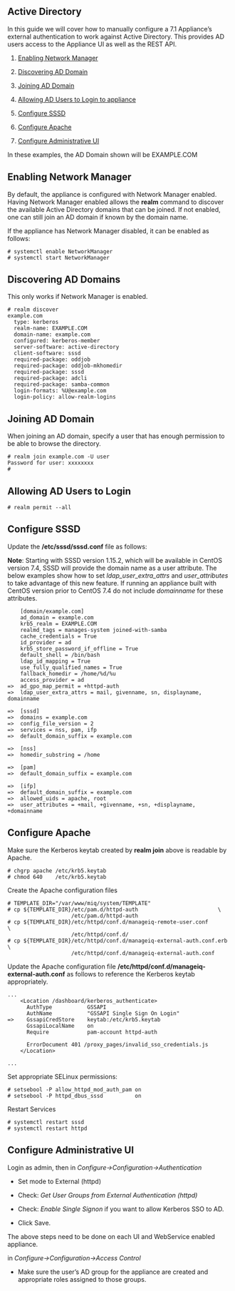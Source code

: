 ---
---

## Active Directory

In this guide we will cover how to manually configure a 7.1 Appliance’s
external authentication to work against Active Directory. This provides
AD users access to the Appliance UI as well as the REST API.

1.  [Enabling Network Manager](#enabling-nm)

2.  [Discovering AD Domain](#discovering-ad-domain)

3.  [Joining AD Domain](#joining-ad-domain)

4.  [Allowing AD Users to Login to appliance](#allowing-ad-users-login)

5.  [Configure SSSD](#configure-sssd)

6.  [Configure Apache](#configure-apache)

7.  [Configure Administrative UI](#configure-admin-ui)

In these examples, the AD Domain shown will be EXAMPLE.COM

## Enabling Network Manager

By default, the appliance is configured with Network Manager enabled.
Having Network Manager enabled allows the **realm** command to discover
the available Active Directory domains that can be joined. If not
enabled, one can still join an AD domain if known by the domain name.

If the appliance has Network Manager disabled, it can be enabled as
follows:

    # systemctl enable NetworkManager
    # systemctl start NetworkManager

## Discovering AD Domains

This only works if Network Manager is enabled.

    # realm discover
    example.com
      type: kerberos
      realm-name: EXAMPLE.COM
      domain-name: example.com
      configured: kerberos-member
      server-software: active-directory
      client-software: sssd
      required-package: oddjob
      required-package: oddjob-mkhomedir
      required-package: sssd
      required-package: adcli
      required-package: samba-common
      login-formats: %U@example.com
      login-policy: allow-realm-logins

## Joining AD Domain

When joining an AD domain, specify a user that has enough permission to
be able to browse the directory.

    # realm join example.com -U user
    Password for user: xxxxxxxx
    #

## Allowing AD Users to Login

    # realm permit --all

## Configure SSSD

Update the **/etc/sssd/sssd.conf** file as follows:

**Note**: Starting with SSSD version 1.15.2, which will be available in
CentOS version 7.4, SSSD will provide the domain name as a user
attribute. The below examples show how to set *ldap\_user\_extra\_attrs*
and *user\_attributes* to take advantage of this new feature. If running
an appliance built with CentOS version prior to CentOS 7.4 do not
include *domainname* for these attributes.

```
    [domain/example.com]
    ad_domain = example.com
    krb5_realm = EXAMPLE.COM
    realmd_tags = manages-system joined-with-samba
    cache_credentials = True
    id_provider = ad
    krb5_store_password_if_offline = True
    default_shell = /bin/bash
    ldap_id_mapping = True
    use_fully_qualified_names = True
    fallback_homedir = /home/%d/%u
    access_provider = ad
=>  ad_gpo_map_permit = +httpd-auth
=>  ldap_user_extra_attrs = mail, givenname, sn, displayname, domainname

=>  [sssd]
=>  domains = example.com
=>  config_file_version = 2
=>  services = nss, pam, ifp
=>  default_domain_suffix = example.com

=>  [nss]
=>  homedir_substring = /home

=>  [pam]
=>  default_domain_suffix = example.com

=>  [ifp]
=>  default_domain_suffix = example.com
=>  allowed_uids = apache, root
=>  user_attributes = +mail, +givenname, +sn, +displayname, +domainname
```

## Configure Apache

Make sure the Kerberos keytab created by **realm join** above is
readable by Apache.

    # chgrp apache /etc/krb5.keytab
    # chmod 640    /etc/krb5.keytab

Create the Apache configuration files

    # TEMPLATE_DIR="/var/www/miq/system/TEMPLATE"
    # cp ${TEMPLATE_DIR}/etc/pam.d/httpd-auth                         \
                        /etc/pam.d/httpd-auth
    # cp ${TEMPLATE_DIR}/etc/httpd/conf.d/manageiq-remote-user.conf       \
                        /etc/httpd/conf.d/
    # cp ${TEMPLATE_DIR}/etc/httpd/conf.d/manageiq-external-auth.conf.erb \
                        /etc/httpd/conf.d/manageiq-external-auth.conf

Update the Apache configuration file
**/etc/httpd/conf.d/manageiq-external-auth.conf** as follows to
reference the Kerberos keytab appropriately.

    ...
        <Location /dashboard/kerberos_authenticate>
          AuthType           GSSAPI
          AuthName           "GSSAPI Single Sign On Login"
    =>    GssapiCredStore    keytab:/etc/krb5.keytab
          GssapiLocalName    on
          Require            pam-account httpd-auth

          ErrorDocument 401 /proxy_pages/invalid_sso_credentials.js
        </Location>

    ...

Set appropriate SELinux permissions:

    # setsebool -P allow_httpd_mod_auth_pam on
    # setsebool -P httpd_dbus_sssd          on

Restart Services

    # systemctl restart sssd
    # systemctl restart httpd

## Configure Administrative UI

Login as admin, then in *Configure→Configuration→Authentication*

  - Set mode to External (httpd)

  - Check: *Get User Groups from External Authentication (httpd)*

  - Check: *Enable Single Signon* if you want to allow Kerberos SSO to
    AD.

  - Click Save.

The above steps need to be done on each UI and WebService enabled
appliance.

in *Configure→Configuration→Access Control*

  - Make sure the user’s AD group for the appliance are created and
    appropriate roles assigned to those groups.
